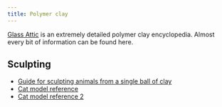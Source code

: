 ```yaml
---
title: Polymer clay
---
```


[Glass Attic](https://www.glassattic.com/) is an extremely detailed polymer clay encyclopedia. Almost every bit of information can be found here.

## Sculpting

- [Guide for sculpting animals from a single ball of clay](https://www.reddit.com/r/polymerclay/comments/lqtiy0/i_made_some_little_green_polymer_puppies/gojllsw/?context=3)
- [Cat model reference](https://www.reddit.com/r/polymerclay/comments/qe3pv5/small_gifts_for_my_catloving_friends/)
- [Cat model reference 2](https://www.youtube.com/watch?v=qgBXDFfJSfU)
